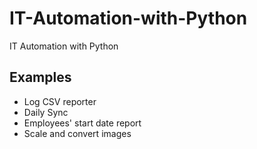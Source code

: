 # IT-Automation-with-Python
IT Automation with Python

## Examples
- Log CSV reporter
- Daily Sync 
- Employees' start date report
- Scale and convert images